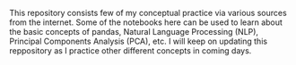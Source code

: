 This repository consists few of my conceptual practice via various sources from the internet. Some of the notebooks here can be used to learn about the basic concepts of pandas, Natural Language Processing (NLP), Principal Components Analysis (PCA), etc. I will keep on updating this reppository as I practice other different concepts in coming days.
